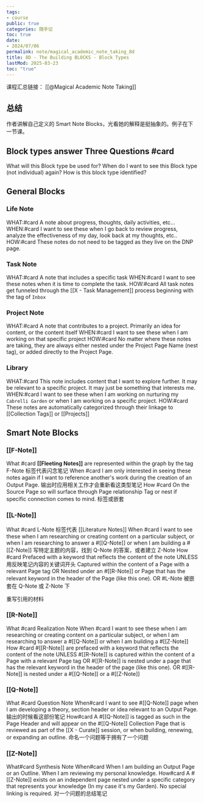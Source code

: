 ```yaml
---
tags:
- course
public: true
categories: 随手记
toc: true
date:
- 2024/07/06
permalink: note/magical_academic_note_taking_8d
title: 8D - The Building BLOCKS - Block Types
lastMod: 2025-03-23
toc: "true"
---
```


课程汇总链接： [[@Magical Academic Note Taking]]
<!--more-->
## 总结
作者讲解自己定义的 Smart Note Blocks，光看她的解释是挺抽象的。例子在下一节课。
## Block types answer Three Questions #card
What will this Block type be used for?
When do I want to see this Block type (not individual) again?
How is this block type identified?
## General Blocks
### Life Note
WHAT:#card
A note about progress, thoughts, daily activities, etc...
WHEN:#card
I want to see these when I go back to review progress, analyze the effectiveness of my day, look back at my thoughts, etc..
HOW:#card
These notes do not need to be tagged as they live on the DNP page.
### Task Note
WHAT:#card
A note that includes a specific task
WHEN:#card
I want to see these notes when it is time to complete the task.
HOW:#card
All task notes get funneled through the [[X - Task Management]] process beginning with the tag of `Inbox`
### Project Note
WHAT:#card
A note that contributes to a project. Primarily an idea for content, or the content itself
WHEN:#card
I want to see these when I am working on that specific project
HOW:#card
No matter where these notes are taking, they are always either nested under the Project Page Name (nest tag), or added directly to the Project Page.
### Library
WHAT:#card
This note includes content that I want to explore further. It may be relevant to a specific project. It may just be something that interests me.
WHEN:#card
I want to see these when I am working on nurturing my `Cabrelli Garden` or when I am working on a specific project.
HOW:#card
These notes are automatically categorized through their linkage to [[Collection Tags]] or [[Projects]]
## Smart Note Blocks
### [[F-Note]]
What #card
**[[Fleeting Notes]]** are represented within the graph by the tag
F-Note 标签代表闪念笔记
When #card
I am only interested in seeing these notes again if I want to reference another's work during the creation of an Output Page.
输出时应用相关工作才会重新看这类型笔记
How #card
On the Source Page so will surface through Page relationship
Tag or nest if specific connection comes to mind. 标签或嵌套
### [[L-Note]]
What #card
L-Note 标签代表 [[Literature Notes]]
When #card
I want to see these when I am researching or creating content on a particular subject, or when I am researching to answer a #[[Q-Note]]   or when I am building a #[[Z-Note]]
写特定主题的内容，找到 Q-Note 的答案，或者建立 Z-Note
How #card
Prefaced with a keyword that reflects the content of the note UNLESS
用反映笔记内容的关键词开头
Captured within the content of a Page with a relevant Page tag OR
Nested under an #[[R-Note]] or Page that has the relevant keyword in the header of the Page (like this one). OR
#L-Note 被嵌套在 Q-Note 或 Z-Note 下

重写引用的材料
### [[R-Note]]
What #card
Realization Note
When #card
I want to see these when I am researching or creating content on a particular subject, or when I am researching to answer a #[[Q-Note]] or when I am building a #[[Z-Note]]
How #card
#[[R-Note]] are prefaced with a keyword that reflects the content of the note UNLESS 
#[[R-Note]] is captured within the content of a Page with a relevant Page tag OR 
#[[R-Note]] is nested under a page that has the relevant keyword in the header of the page (like this one). OR
#[[R-Note]] is nested under a #[[Q-Note]]  or a #[[Z-Note]]
### [[Q-Note]]
What #card
Question Note
When#card
I want to see #[[Q-Note]]  page when I am developing a theory, section header or idea relevant to an Output Page. 输出的时候看这部份笔记
How#card
A #[[Q-Note]] is tagged as such in the Page Header
and will appear on the #[[Q-Note]] Collection Page that is reviewed as part of the [[X - Curate]] session,
or when building, renewing, or expanding an outline.
命名一个问题等于拥有了一个问题
### [[Z-Note]]
What#card
Synthesis Note
When#card
When I am building an Output Page or an Outline. When I am reviewing my personal knowledge.
How#card
A #[[Z-Note]] exists on an independent page nested under a specific category that represents your knowledge (In my case it's my Garden). No special linking is required.
对一个问题的总结笔记
